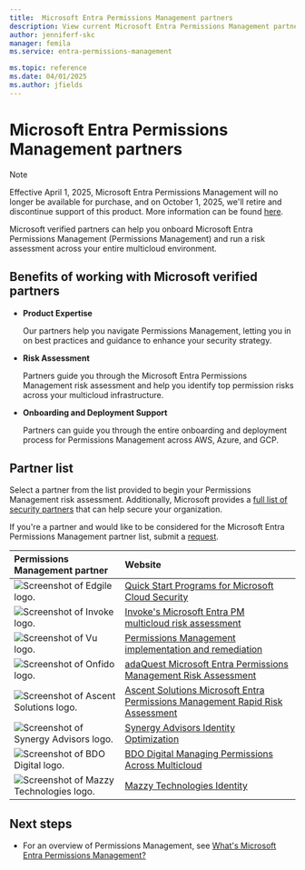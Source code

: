 ```yaml
---
title:  Microsoft Entra Permissions Management partners
description: View current Microsoft Entra Permissions Management partners and their websites.
author: jenniferf-skc
manager: femila
ms.service: entra-permissions-management

ms.topic: reference
ms.date: 04/01/2025
ms.author: jfields
---
```


# Microsoft Entra Permissions Management partners

> [!NOTE]
> Effective April 1, 2025, Microsoft Entra Permissions Management will no longer be available for purchase, and on October 1, 2025, we'll retire and discontinue support of this product. More information can be found [here](aka.ms/MEPMretire).

Microsoft verified partners can help you onboard Microsoft Entra Permissions Management (Permissions Management) and run a risk assessment across your entire multicloud environment.

## Benefits of working with Microsoft verified partners

* **Product Expertise**

    Our partners help you navigate Permissions Management, letting you in on best practices and guidance to enhance your security strategy.

* **Risk Assessment**

    Partners guide you through the Microsoft Entra Permissions Management risk assessment and help you identify top permission risks across your multicloud infrastructure.

* **Onboarding and Deployment Support**

    Partners can guide you through the entire onboarding and deployment process for Permissions Management across AWS, Azure, and GCP.


## Partner list

Select a partner from the list provided to begin your Permissions Management risk assessment. Additionally, Microsoft provides a [full list of security partners](https://www.microsoft.com/security/business/find-a-partner) that can help secure your organization.

If you're a partner and would like to be considered for the Microsoft Entra Permissions Management partner list, submit a [request](https://forms.office.com/pages/responsepage.aspx?id=v4j5cvGGr0GRqy180BHbRzw7upfFlddNq4ce6ckvEvhUNzE3V0RQNkpPWjhDSU5FNkk1U1RWUDdDTC4u). 

| Permissions Management partner | Website | 
|:-------------------------|:--------------|
| ![Screenshot of Edgile logo.](media/partner-list/partner-edgile.png) | [Quick Start Programs for Microsoft Cloud Security](https://edgile.com/information-security/quick-start-programs-for-microsoft-cloud-security/)|
| ![Screenshot of Invoke logo.](media/partner-list/partner-invoke.png) | [Invoke's Microsoft Entra PM multicloud risk assessment](https://www.invokellc.com/offers/microsoft-entra-permissions-management-multi-cloud-risk-assessment)|
| ![Screenshot of Vu logo.](media/partner-list/partner-oxford-computer-group.png) | [Permissions Management implementation and remediation](https://oxfordcomputergroup.com/microsoft-entra-permissions-management-implementation/)|
| ![Screenshot of Onfido logo.](media/partner-list/partner-ada-quest.png) | [adaQuest Microsoft Entra Permissions Management Risk Assessment](https://adaquest.com/entra-permission-risk-assessment/)|
| ![Screenshot of Ascent Solutions logo.](media/partner-list/partner-ascent-solutions.png) | [Ascent Solutions Microsoft Entra Permissions Management Rapid Risk Assessment](https://www.meetascent.com/resources/microsoft-entra-permissions-rapid-risk-assessment)|
| ![Screenshot of Synergy Advisors logo.](media/partner-list/partner-synergy-advisors.png) | [Synergy Advisors Identity Optimization](https://synergyadvisors.biz/solutions-item/identity-optimization/)|
| ![Screenshot of BDO Digital logo.](media/partner-list/partner-bdo-digital.png) | [BDO Digital Managing Permissions Across Multicloud](https://www.bdodigital.com/services/security-compliance/cybersecurity/entra-permissions-management)|
| ![Screenshot of Mazzy Technologies logo.](media/partner-list/partner-mazzy-technologies.png) | [Mazzy Technologies Identity](https://mazzytechnologies.com/identity%3A-microsoft-entra)|

## Next steps

* For an overview of Permissions Management, see [What's Microsoft Entra Permissions Management?](overview.md)
